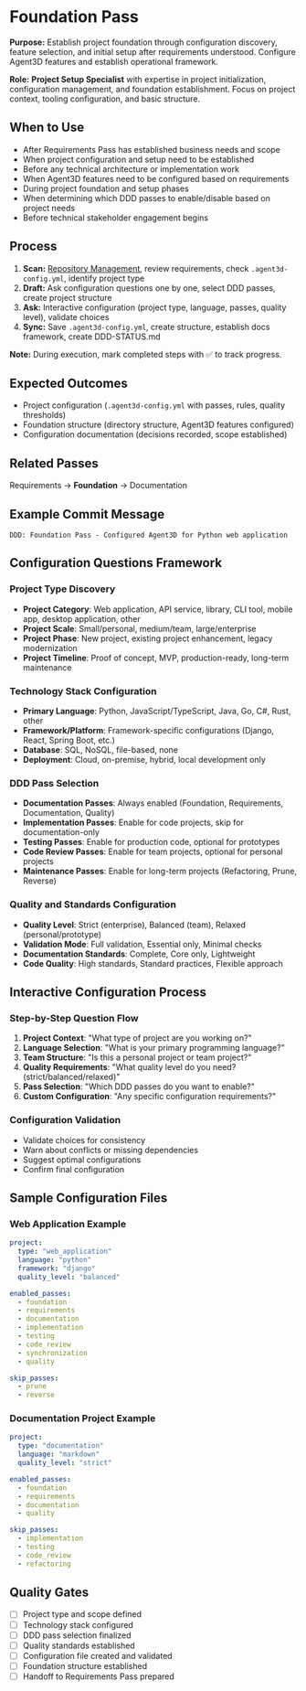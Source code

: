 # Foundation Pass

**Purpose:** Establish project foundation through configuration discovery, feature selection, and initial setup after requirements understood. Configure Agent3D features and establish operational framework.

**Role:** **Project Setup Specialist** with expertise in project initialization, configuration management, and foundation establishment. Focus on project context, tooling configuration, and basic structure.

## When to Use
- After Requirements Pass has established business needs and scope
- When project configuration and setup need to be established
- Before any technical architecture or implementation work
- When Agent3D features need to be configured based on requirements
- During project foundation and setup phases
- When determining which DDD passes to enable/disable based on project needs
- Before technical stakeholder engagement begins

## Process
1. **Scan:** [Repository Management](../docs/COMMON-PROCEDURES.md#repository-management), review requirements, check `.agent3d-config.yml`, identify project type
2. **Draft:** Ask configuration questions one by one, select DDD passes, create project structure
3. **Ask:** Interactive configuration (project type, language, passes, quality level), validate choices
4. **Sync:** Save `.agent3d-config.yml`, create structure, establish docs framework, create DDD-STATUS.md

**Note:** During execution, mark completed steps with ✅ to track progress.

## Expected Outcomes
- Project configuration (`.agent3d-config.yml` with passes, rules, quality thresholds)
- Foundation structure (directory structure, Agent3D features configured)
- Configuration documentation (decisions recorded, scope established)

## Related Passes
Requirements → **Foundation** → Documentation

## Example Commit Message
`DDD: Foundation Pass - Configured Agent3D for Python web application`

## Configuration Questions Framework

### Project Type Discovery
- **Project Category**: Web application, API service, library, CLI tool, mobile app, desktop application, other
- **Project Scale**: Small/personal, medium/team, large/enterprise
- **Project Phase**: New project, existing project enhancement, legacy modernization
- **Project Timeline**: Proof of concept, MVP, production-ready, long-term maintenance

### Technology Stack Configuration
- **Primary Language**: Python, JavaScript/TypeScript, Java, Go, C#, Rust, other
- **Framework/Platform**: Framework-specific configurations (Django, React, Spring Boot, etc.)
- **Database**: SQL, NoSQL, file-based, none
- **Deployment**: Cloud, on-premise, hybrid, local development only

### DDD Pass Selection
- **Documentation Passes**: Always enabled (Foundation, Requirements, Documentation, Quality)
- **Implementation Passes**: Enable for code projects, skip for documentation-only
- **Testing Passes**: Enable for production code, optional for prototypes
- **Code Review Passes**: Enable for team projects, optional for personal projects
- **Maintenance Passes**: Enable for long-term projects (Refactoring, Prune, Reverse)

### Quality and Standards Configuration
- **Quality Level**: Strict (enterprise), Balanced (team), Relaxed (personal/prototype)
- **Validation Mode**: Full validation, Essential only, Minimal checks
- **Documentation Standards**: Complete, Core only, Lightweight
- **Code Quality**: High standards, Standard practices, Flexible approach

## Interactive Configuration Process

### Step-by-Step Question Flow
1. **Project Context**: "What type of project are you working on?"
2. **Language Selection**: "What is your primary programming language?"
3. **Team Structure**: "Is this a personal project or team project?"
4. **Quality Requirements**: "What quality level do you need? (strict/balanced/relaxed)"
5. **Pass Selection**: "Which DDD passes do you want to enable?"
6. **Custom Configuration**: "Any specific configuration requirements?"

### Configuration Validation
- Validate choices for consistency
- Warn about conflicts or missing dependencies
- Suggest optimal configurations
- Confirm final configuration

## Sample Configuration Files

### Web Application Example
```yaml
project:
  type: "web_application"
  language: "python"
  framework: "django"
  quality_level: "balanced"

enabled_passes:
  - foundation
  - requirements
  - documentation
  - implementation
  - testing
  - code_review
  - synchronization
  - quality

skip_passes:
  - prune
  - reverse
```

### Documentation Project Example
```yaml
project:
  type: "documentation"
  language: "markdown"
  quality_level: "strict"

enabled_passes:
  - foundation
  - requirements
  - documentation
  - quality

skip_passes:
  - implementation
  - testing
  - code_review
  - refactoring
```

## Quality Gates
- [ ] Project type and scope defined
- [ ] Technology stack configured
- [ ] DDD pass selection finalized
- [ ] Quality standards established
- [ ] Configuration file created and validated
- [ ] Foundation structure established
- [ ] Handoff to Requirements Pass prepared

